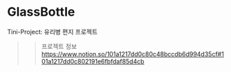 # GlassBottle
Tini-Project: 유리병 편지 프로젝트

>> 프로젝트 정보
>> https://www.notion.so/101a1217dd0c80c48bccdb6d994d35cf#101a1217dd0c802191e6fbfdaf85d4cb
